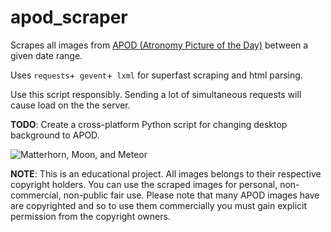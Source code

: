 # apod_scraper
Scrapes all images from [APOD (Atronomy Picture of the Day)](https://apod.nasa.gov/apod/astropix.html) between a given date range.

Uses `requests`+` gevent`+` lxml` for superfast scraping and html parsing.

Use this script responsibly. Sending a lot of simultaneous requests will cause load on the the server.

**TODO**: Create a cross-platform Python script for changing desktop background to APOD.

![Matterhorn, Moon, and Meteor ](https://apod.nasa.gov/apod/image/1901/cervin1300vetter.jpg)

**NOTE**: This is an educational project. All images belongs to their respective copyright holders. You can use the scraped images for personal, non-commercial, non-public fair use. Please note that many APOD images have are copyrighted and so to use them commercially you must gain explicit permission from the copyright owners. 
